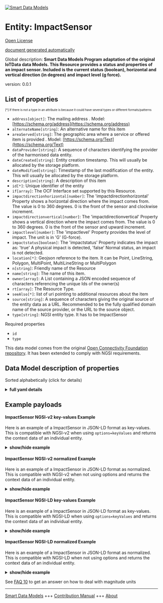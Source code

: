 <!-- 10-Header -->  
[![Smart Data Models](https://smartdatamodels.org/wp-content/uploads/2022/01/SmartDataModels_logo.png "Logo")](https://smartdatamodels.org)  
Entity: ImpactSensor  
====================<!-- /10-Header -->  
<!-- 15-License -->  
[Open License](https://github.com/smart-data-models//dataModel.OCF/blob/master/ImpactSensor/LICENSE.md)  
[document generated automatically](https://docs.google.com/presentation/d/e/2PACX-1vTs-Ng5dIAwkg91oTTUdt8ua7woBXhPnwavZ0FxgR8BsAI_Ek3C5q97Nd94HS8KhP-r_quD4H0fgyt3/pub?start=false&loop=false&delayms=3000#slide=id.gb715ace035_0_60)  
<!-- /15-License -->  
<!-- 20-Description -->  
Global description: **Smart Data Models Program adaptation of the original IoTData data Models. This Resource provides a status and properties of an impact sensor. Included is the current status (boolean), horizontal and vertical direction (in degrees) and impact level (g force).**  
version: 0.0.1  
<!-- /20-Description -->  
<!-- 30-PropertiesList -->  

## List of properties  

<sup><sub>[*] If there is not a type in an attribute is because it could have several types or different formats/patterns</sub></sup>  
- `address[object]`: The mailing address  . Model: [https://schema.org/address](https://schema.org/address)- `alternateName[string]`: An alternative name for this item  - `areaServed[string]`: The geographic area where a service or offered item is provided  . Model: [https://schema.org/Text](https://schema.org/Text)- `dataProvider[string]`: A sequence of characters identifying the provider of the harmonised data entity.  - `dateCreated[string]`: Entity creation timestamp. This will usually be allocated by the storage platform.  - `dateModified[string]`: Timestamp of the last modification of the entity. This will usually be allocated by the storage platform.  - `description[string]`: A description of this item  - `id[*]`: Unique identifier of the entity  - `if[array]`: The OCF Interface set supported by this Resource.  - `impactdirectionhorizontal[number]`: The 'impactdirectionhorizontal' Property shows a horizontal direction where the impact comes from. The value is 0 to 360 degrees. 0 is the front of the sensor and clockwise increment.  - `impactdirectionvertical[number]`: The 'impactdirectionvertical' Property shows a vertical direction where the impact comes from. The value is 0 to 360 degrees. 0 is the front of the sensor and upward increment.  - `impactlevel[number]`: The 'impactlevel' Property provides the level of impact. The unit is in 'G' (G-force).  - `impactstatus[boolean]`: The 'impactstatus' Property indicates the impact as: 'true' A physical impact is detected, 'false' Normal status, an impact is not detected.  - `location[*]`: Geojson reference to the item. It can be Point, LineString, Polygon, MultiPoint, MultiLineString or MultiPolygon  - `n[string]`: Friendly name of the Resource  - `name[string]`: The name of this item.  - `owner[array]`: A List containing a JSON encoded sequence of characters referencing the unique Ids of the owner(s)  - `rt[array]`: The Resource Type.  - `seeAlso[*]`: list of uri pointing to additional resources about the item  - `source[string]`: A sequence of characters giving the original source of the entity data as a URL. Recommended to be the fully qualified domain name of the source provider, or the URL to the source object.  - `type[string]`: NGSI entity type. It has to be ImpactSensor  <!-- /30-PropertiesList -->  
<!-- 35-RequiredProperties -->  
Required properties  
- `id`  - `type`  <!-- /35-RequiredProperties -->  
<!-- 40-RequiredProperties -->  
This data model comes from the original [Open Connectivity Foundation repository](https://github.com/openconnectivityfoundation/IoTDataModels). It has been extended to comply with NGSI requirements.  
<!-- /40-RequiredProperties -->  
<!-- 50-DataModelHeader -->  
## Data Model description of properties  
Sorted alphabetically (click for details)  
<!-- /50-DataModelHeader -->  
<!-- 60-ModelYaml -->  
<details><summary><strong>full yaml details</strong></summary>    
```yaml  
ImpactSensor:    
  description: 'Smart Data Models Program adaptation of the original IoTData data Models. This Resource provides a status and properties of an impact sensor. Included is the current status (boolean), horizontal and vertical direction (in degrees) and impact level (g force).'    
  properties:    
    address:    
      description: 'The mailing address'    
      properties:    
        addressCountry:    
          description: 'Property. The country. For example, Spain. Model:''https://schema.org/addressCountry'''    
          type: string    
        addressLocality:    
          description: 'Property. The locality in which the street address is, and which is in the region. Model:''https://schema.org/addressLocality'''    
          type: string    
        addressRegion:    
          description: 'Property. The region in which the locality is, and which is in the country. Model:''https://schema.org/addressRegion'''    
          type: string    
        postOfficeBoxNumber:    
          description: 'Property. The post office box number for PO box addresses. For example, 03578. Model:''https://schema.org/postOfficeBoxNumber'''    
          type: string    
        postalCode:    
          description: 'Property. The postal code. For example, 24004. Model:''https://schema.org/https://schema.org/postalCode'''    
          type: string    
        streetAddress:    
          description: 'Property. The street address. Model:''https://schema.org/streetAddress'''    
          type: string    
      type: object    
      x-ngsi:    
        model: https://schema.org/address    
        type: Property    
    alternateName:    
      description: 'An alternative name for this item'    
      type: string    
      x-ngsi:    
        type: Property    
    areaServed:    
      description: 'The geographic area where a service or offered item is provided'    
      type: string    
      x-ngsi:    
        model: https://schema.org/Text    
        type: Property    
    dataProvider:    
      description: 'A sequence of characters identifying the provider of the harmonised data entity.'    
      type: string    
      x-ngsi:    
        type: Property    
    dateCreated:    
      description: 'Entity creation timestamp. This will usually be allocated by the storage platform.'    
      format: date-time    
      type: string    
      x-ngsi:    
        type: Property    
    dateModified:    
      description: 'Timestamp of the last modification of the entity. This will usually be allocated by the storage platform.'    
      format: date-time    
      type: string    
      x-ngsi:    
        type: Property    
    description:    
      description: 'A description of this item'    
      type: string    
      x-ngsi:    
        type: Property    
    id:    
      anyOf: &impactsensor_-_properties_-_owner_-_items_-_anyof    
        - description: 'Property. Identifier format of any NGSI entity'    
          maxLength: 256    
          minLength: 1    
          pattern: ^[\w\-\.\{\}\$\+\*\[\]`|~^@!,:\\]+$    
          type: string    
        - description: 'Property. Identifier format of any NGSI entity'    
          format: uri    
          type: string    
      description: 'Unique identifier of the entity'    
      x-ngsi:    
        type: Property    
    if:    
      description: 'The OCF Interface set supported by this Resource.'    
      items:    
        enum:    
          - oic.if.s    
          - oic.if.baseline    
        type: string    
      minItems: 2    
      readOnly: true    
      type: array    
      uniqueItems: true    
      x-ngsi:    
        type: Property    
    impactdirectionhorizontal:    
      description: 'The ''impactdirectionhorizontal'' Property shows a horizontal direction where the impact comes from. The value is 0 to 360 degrees. 0 is the front of the sensor and clockwise increment.'    
      maximum: 360    
      minimum: 0    
      readOnly: true    
      type: number    
      x-ngsi:    
        type: Property    
    impactdirectionvertical:    
      description: 'The ''impactdirectionvertical'' Property shows a vertical direction where the impact comes from. The value is 0 to 360 degrees. 0 is the front of the sensor and upward increment.'    
      maximum: 360    
      minimum: 0    
      readOnly: true    
      type: number    
      x-ngsi:    
        type: Property    
    impactlevel:    
      description: 'The ''impactlevel'' Property provides the level of impact. The unit is in ''G'' (G-force).'    
      readOnly: true    
      type: number    
      x-ngsi:    
        type: Property    
    impactstatus:    
      description: 'The ''impactstatus'' Property indicates the impact as: ''true'' A physical impact is detected, ''false'' Normal status, an impact is not detected.'    
      readOnly: true    
      type: boolean    
      x-ngsi:    
        type: Property    
    location:    
      description: 'Geojson reference to the item. It can be Point, LineString, Polygon, MultiPoint, MultiLineString or MultiPolygon'    
      oneOf:    
        - description: 'GeoProperty. Geojson reference to the item. Point'    
          properties:    
            bbox:    
              items:    
                type: number    
              minItems: 4    
              type: array    
            coordinates:    
              items:    
                type: number    
              minItems: 2    
              type: array    
            type:    
              enum:    
                - Point    
              type: string    
          required:    
            - type    
            - coordinates    
          title: 'GeoJSON Point'    
          type: object    
        - description: 'GeoProperty. Geojson reference to the item. LineString'    
          properties:    
            bbox:    
              items:    
                type: number    
              minItems: 4    
              type: array    
            coordinates:    
              items:    
                items:    
                  type: number    
                minItems: 2    
                type: array    
              minItems: 2    
              type: array    
            type:    
              enum:    
                - LineString    
              type: string    
          required:    
            - type    
            - coordinates    
          title: 'GeoJSON LineString'    
          type: object    
        - description: 'GeoProperty. Geojson reference to the item. Polygon'    
          properties:    
            bbox:    
              items:    
                type: number    
              minItems: 4    
              type: array    
            coordinates:    
              items:    
                items:    
                  items:    
                    type: number    
                  minItems: 2    
                  type: array    
                minItems: 4    
                type: array    
              type: array    
            type:    
              enum:    
                - Polygon    
              type: string    
          required:    
            - type    
            - coordinates    
          title: 'GeoJSON Polygon'    
          type: object    
        - description: 'GeoProperty. Geojson reference to the item. MultiPoint'    
          properties:    
            bbox:    
              items:    
                type: number    
              minItems: 4    
              type: array    
            coordinates:    
              items:    
                items:    
                  type: number    
                minItems: 2    
                type: array    
              type: array    
            type:    
              enum:    
                - MultiPoint    
              type: string    
          required:    
            - type    
            - coordinates    
          title: 'GeoJSON MultiPoint'    
          type: object    
        - description: 'GeoProperty. Geojson reference to the item. MultiLineString'    
          properties:    
            bbox:    
              items:    
                type: number    
              minItems: 4    
              type: array    
            coordinates:    
              items:    
                items:    
                  items:    
                    type: number    
                  minItems: 2    
                  type: array    
                minItems: 2    
                type: array    
              type: array    
            type:    
              enum:    
                - MultiLineString    
              type: string    
          required:    
            - type    
            - coordinates    
          title: 'GeoJSON MultiLineString'    
          type: object    
        - description: 'GeoProperty. Geojson reference to the item. MultiLineString'    
          properties:    
            bbox:    
              items:    
                type: number    
              minItems: 4    
              type: array    
            coordinates:    
              items:    
                items:    
                  items:    
                    items:    
                      type: number    
                    minItems: 2    
                    type: array    
                  minItems: 4    
                  type: array    
                type: array    
              type: array    
            type:    
              enum:    
                - MultiPolygon    
              type: string    
          required:    
            - type    
            - coordinates    
          title: 'GeoJSON MultiPolygon'    
          type: object    
      x-ngsi:    
        type: GeoProperty    
    n:    
      description: 'Friendly name of the Resource'    
      maxLength: 64    
      readOnly: true    
      type: string    
      x-ngsi:    
        type: Property    
    name:    
      description: 'The name of this item.'    
      type: string    
      x-ngsi:    
        type: Property    
    owner:    
      description: 'A List containing a JSON encoded sequence of characters referencing the unique Ids of the owner(s)'    
      items:    
        anyOf: *impactsensor_-_properties_-_owner_-_items_-_anyof    
        description: 'Property. Unique identifier of the entity'    
      type: array    
      x-ngsi:    
        type: Property    
    rt:    
      description: 'The Resource Type.'    
      items:    
        enum:    
          - oic.r.impactsensor    
        maxLength: 64    
        type: string    
      minItems: 1    
      readOnly: true    
      type: array    
      uniqueItems: true    
      x-ngsi:    
        type: Property    
    seeAlso:    
      description: 'list of uri pointing to additional resources about the item'    
      oneOf:    
        - items:    
            format: uri    
            type: string    
          minItems: 1    
          type: array    
        - format: uri    
          type: string    
      x-ngsi:    
        type: Property    
    source:    
      description: 'A sequence of characters giving the original source of the entity data as a URL. Recommended to be the fully qualified domain name of the source provider, or the URL to the source object.'    
      type: string    
      x-ngsi:    
        type: Property    
    type:    
      description: 'NGSI entity type. It has to be ImpactSensor'    
      enum:    
        - ImpactSensor    
      type: string    
      x-ngsi:    
        type: Property    
  required:    
    - id    
    - type    
  type: object    
  x-derived-from: https://github.com/OpenInterConnect/IoTDataModels/blob/master/ImpactSensorResURI.swagger.json    
  x-disclaimer: 'Redistribution and use in source and binary forms, with or without modification, are permitted  provided that the license conditions are met. Copyleft (c) 2021 Contributors to Smart Data Models Program'    
  x-license-url: https://github.com/smart-data-models/dataModel.OCF/blob/master/ImpactSensor/LICENSE.md    
  x-model-schema: https://smart-data-models.github.io/dataModel.IoTDataModels/ImpactSensor/schema.json    
  x-model-tags: OCF    
  x-version: 0.0.1    
```  
</details>    
<!-- /60-ModelYaml -->  
<!-- 70-MiddleNotes -->  
<!-- /70-MiddleNotes -->  
<!-- 80-Examples -->  
## Example payloads    
#### ImpactSensor NGSI-v2 key-values Example    
Here is an example of a ImpactSensor in JSON-LD format as key-values. This is compatible with NGSI-v2 when  using `options=keyValues` and returns the context data of an individual entity.  
<details><summary><strong>show/hide example</strong></summary>    
```json  
{  
  "id": "urn:ngsi-ld:ImpactSensor:id:UYCJ:70839958",  
  "dateCreated": "1976-07-16T03:40:29Z",  
  "dateModified": "2019-06-13T07:37:47Z",  
  "source": "Begin win people for attack.",  
  "name": "Better consider treat theory indicate. System study high wife identify ahead. Player population situation response pick.",  
  "alternateName": "Everyone smile age summer because that which morning.",  
  "description": "Skin ahead only most shoulder public. Offer listen style now bring. Board discussion have clear including medical.",  
  "dataProvider": "Develop safe able open western act show. Stay where hold kitchen whole example. Gun player first center bank production Mrs.",  
  "owner": [  
    "urn:ngsi-ld:ImpactSensor:items:SCBP:38896293",  
    "urn:ngsi-ld:ImpactSensor:items:MNEL:01164145"  
  ],  
  "seeAlso": [  
    "urn:ngsi-ld:ImpactSensor:items:KYNK:82657495",  
    "urn:ngsi-ld:ImpactSensor:items:WXUP:32784723"  
  ],  
  "location": {  
    "type": "Point",  
    "coordinates": [  
      67.6374865,  
      73.962552  
    ]  
  },  
  "address": {  
    "streetAddress": "Floor heavy paper important eight challenge. Daughter industry resource risk suffer late claim. Near eight center.",  
    "addressLocality": "Throw agree manage voice spend change. Gun begin left perhaps owner. Cause discussion pressure expert.",  
    "addressRegion": "Business decision guy rise which couple trial. End defense support. Have visit check many. Form throw not wall too air increase.",  
    "addressCountry": "Model score specific. Whole sort win thing.",  
    "postalCode": "Mention tell listen officer send never. Adult figure professional item concern write beyond. Minute these born last might once skill.",  
    "postOfficeBoxNumber": "History throw author support loss open. Most thousand mind standard little expert care."  
  },  
  "areaServed": "Rock left available memory them. Drop hundred opportunity pass several process."  
}  
```  
</details>  
#### ImpactSensor NGSI-v2 normalized Example    
Here is an example of a ImpactSensor in JSON-LD format as normalized. This is compatible with NGSI-v2 when not using options and returns the context data of an individual entity.  
<details><summary><strong>show/hide example</strong></summary>    
```json  
{  
  "id": {  
    "type": "string",  
    "value": "urn:ngsi-ld:ImpactSensor:id:UYCJ:70839958"  
  },  
  "dateCreated": {  
    "format": "date-time",  
    "type": "string",  
    "value": "1976-07-16T03:40:29Z"  
  },  
  "dateModified": {  
    "format": "date-time",  
    "type": "string",  
    "value": "2019-06-13T07:37:47Z"  
  },  
  "source": {  
    "type": "string",  
    "value": "Begin win people for attack."  
  },  
  "name": {  
    "type": "string",  
    "value": "Better consider treat theory indicate. System study high wife identify ahead. Player population situation response pick."  
  },  
  "alternateName": {  
    "type": "string",  
    "value": "Everyone smile age summer because that which morning."  
  },  
  "description": {  
    "type": "string",  
    "value": "Skin ahead only most shoulder public. Offer listen style now bring. Board discussion have clear including medical."  
  },  
  "dataProvider": {  
    "type": "string",  
    "value": "Develop safe able open western act show. Stay where hold kitchen whole example. Gun player first center bank production Mrs."  
  },  
  "owner": {  
    "type": "array",  
    "value": [  
      "urn:ngsi-ld:ImpactSensor:items:SCBP:38896293",  
      "urn:ngsi-ld:ImpactSensor:items:MNEL:01164145"  
    ]  
  },  
  "seeAlso": {  
    "type": "array",  
    "value": [  
      "urn:ngsi-ld:ImpactSensor:items:KYNK:82657495",  
      "urn:ngsi-ld:ImpactSensor:items:WXUP:32784723"  
    ]  
  },  
  "location": {  
    "type": "object",  
    "value": {  
      "type": "Point",  
      "coordinates": [  
        67.6374865,  
        73.962552  
      ]  
    }  
  },  
  "address": {  
    "type": "object",  
    "value": {  
      "streetAddress": "Floor heavy paper important eight challenge. Daughter industry resource risk suffer late claim. Near eight center.",  
      "addressLocality": "Throw agree manage voice spend change. Gun begin left perhaps owner. Cause discussion pressure expert.",  
      "addressRegion": "Business decision guy rise which couple trial. End defense support. Have visit check many. Form throw not wall too air increase.",  
      "addressCountry": "Model score specific. Whole sort win thing.",  
      "postalCode": "Mention tell listen officer send never. Adult figure professional item concern write beyond. Minute these born last might once skill.",  
      "postOfficeBoxNumber": "History throw author support loss open. Most thousand mind standard little expert care."  
    }  
  },  
  "areaServed": {  
    "type": "string",  
    "value": "Rock left available memory them. Drop hundred opportunity pass several process."  
  }  
}  
```  
</details>  
#### ImpactSensor NGSI-LD key-values Example    
Here is an example of a ImpactSensor in JSON-LD format as key-values. This is compatible with NGSI-LD when  using `options=keyValues` and returns the context data of an individual entity.  
<details><summary><strong>show/hide example</strong></summary>    
```json  
{  
    "id": "urn:ngsi-ld:ImpactSensor:id:UYCJ:70839958",  
    "dateCreated": "1976-07-16T03:40:29Z",  
    "dateModified": "2019-06-13T07:37:47Z",  
    "source": "Begin win people for attack.",  
    "name": "Better consider treat theory indicate. System study high wife identify ahead. Player population situation response pick.",  
    "alternateName": "Everyone smile age summer because that which morning.",  
    "description": "Skin ahead only most shoulder public. Offer listen style now bring. Board discussion have clear including medical.",  
    "dataProvider": "Develop safe able open western act show. Stay where hold kitchen whole example. Gun player first center bank production Mrs.",  
    "owner": [  
        "urn:ngsi-ld:ImpactSensor:items:SCBP:38896293",  
        "urn:ngsi-ld:ImpactSensor:items:MNEL:01164145"  
    ],  
    "seeAlso": [  
        "urn:ngsi-ld:ImpactSensor:items:KYNK:82657495",  
        "urn:ngsi-ld:ImpactSensor:items:WXUP:32784723"  
    ],  
    "location": {  
        "type": "Point",  
        "coordinates": [  
            67.6374865,  
            73.962552  
        ]  
    },  
    "address": {  
        "streetAddress": "Floor heavy paper important eight challenge. Daughter industry resource risk suffer late claim. Near eight center.",  
        "addressLocality": "Throw agree manage voice spend change. Gun begin left perhaps owner. Cause discussion pressure expert.",  
        "addressRegion": "Business decision guy rise which couple trial. End defense support. Have visit check many. Form throw not wall too air increase.",  
        "addressCountry": "Model score specific. Whole sort win thing.",  
        "postalCode": "Mention tell listen officer send never. Adult figure professional item concern write beyond. Minute these born last might once skill.",  
        "postOfficeBoxNumber": "History throw author support loss open. Most thousand mind standard little expert care."  
    },  
    "areaServed": "Rock left available memory them. Drop hundred opportunity pass several process.",  
    "@context": [  
        "https://smartdatamodels.org/context.jsonld",  
        "https://raw.githubusercontent.com/smart-data-models/dataModel.OCF/master/context.jsonld"  
    ]  
}  
```  
</details>  
#### ImpactSensor NGSI-LD normalized Example    
Here is an example of a ImpactSensor in JSON-LD format as normalized. This is compatible with NGSI-LD when not using options and returns the context data of an individual entity.  
<details><summary><strong>show/hide example</strong></summary>    
```json  
{  
    "id": "urn:ngsi-ld:ImpactSensor:id:EZZD:66764165",  
    "dateCreated": {  
        "type": "Property",  
        "value": {  
            "@type": "DateTime",  
            "@value": "1985-03-06T16:55:17Z"  
        }  
    },  
    "dateModified": {  
        "type": "Property",  
        "value": {  
            "@type": "DateTime",  
            "@value": "1997-10-15T00:13:57Z"  
        }  
    },  
    "source": {  
        "type": "Property",  
        "value": "Network various state."  
    },  
    "name": {  
        "type": "Property",  
        "value": "Reach subject fall unit pass support choice. Religious itself almost."  
    },  
    "alternateName": {  
        "type": "Property",  
        "value": "Born morning animal ago point. Clearly improve position over continue sell can."  
    },  
    "description": {  
        "type": "Property",  
        "value": "These professor own win. Second wonder over class rather week. Hand popular property college let."  
    },  
    "dataProvider": {  
        "type": "Property",  
        "value": "Fine expect human media. Risk effort fire line toward TV. Trial ago a traditional continue."  
    },  
    "owner": {  
        "type": "Property",  
        "value": [  
            "urn:ngsi-ld:ImpactSensor:items:PJKU:92011858",  
            "urn:ngsi-ld:ImpactSensor:items:ZWRX:14208511"  
        ]  
    },  
    "seeAlso": {  
        "type": "Property",  
        "value": [  
            "urn:ngsi-ld:ImpactSensor:items:ZYPR:43698790"  
        ]  
    },  
    "location": {  
        "type": "Property",  
        "value": {  
            "type": "Point",  
            "coordinates": [  
                -77.057311,  
                -111.71733  
            ]  
        }  
    },  
    "address": {  
        "type": "Property",  
        "value": {  
            "streetAddress": "Good note early reveal budget peace foot party. Sell though color student. Face yes arrive eight book thus. Quality focus against appear concern order.",  
            "addressLocality": "Amount question energy college friend. Who ball shake speech. Ten occur enter dog right outside stage.",  
            "addressRegion": "Kitchen executive prepare voice bar but information. Skin feeling room party head career than. Agency which base.",  
            "addressCountry": "Hit safe training. Occur total sell interview into daughter and. Focus small possible quality.",  
            "postalCode": "Her site blue couple risk compare. Movie too break level good small relate.",  
            "postOfficeBoxNumber": "Those figure specific agent become together the. Beyond none truth none operation."  
        }  
    },  
    "areaServed": {  
        "type": "Property",  
        "value": "Top section financial during red. Nature try situation tell."  
    },  
    "@context": [  
        "https://smartdatamodels.org/context.jsonld",  
        "https://raw.githubusercontent.com/smart-data-models/dataModel.OCF/master/context.jsonld"  
    ]  
}  
```  
</details><!-- /80-Examples -->  
<!-- 90-FooterNotes -->  
<!-- /90-FooterNotes -->  
<!-- 95-Units -->  
See [FAQ 10](https://smartdatamodels.org/index.php/faqs/) to get an answer on how to deal with magnitude units  
<!-- /95-Units -->  
<!-- 97-LastFooter -->  
---  
[Smart Data Models](https://smartdatamodels.org) +++ [Contribution Manual](https://bit.ly/contribution_manual) +++ [About](https://bit.ly/Introduction_SDM)<!-- /97-LastFooter -->  
